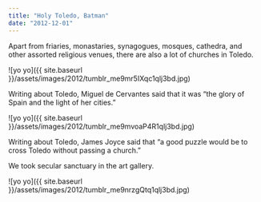 ```yaml
---
title: "Holy Toledo, Batman"
date: "2012-12-01"
---
```


Apart from friaries, monastaries, synagogues, mosques, cathedra, and other assorted religious venues, there are also a lot of churches in Toledo.

![yo yo]({{ site.baseurl }}/assets/images/2012/tumblr_me9mr5IXqc1qlj3bd.jpg)

Writing about Toledo, Miguel de Cervantes said that it was “the glory of Spain and the light of her cities.”

![yo yo]({{ site.baseurl }}/assets/images/2012/tumblr_me9mvoaP4R1qlj3bd.jpg)

Writing about Toledo, James Joyce said that “a good puzzle would be to cross Toledo without passing a church.”

We took secular sanctuary in the art gallery.

![yo yo]({{ site.baseurl }}/assets/images/2012/tumblr_me9nrzgQtq1qlj3bd.jpg)
